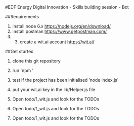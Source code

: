 #EDF Energy Digital Innovation - Skills building session - Bot

##Requirements
1. install node 6.x https://nodejs.org/en/download/
2. install postman https://www.getpostman.com/
3. 3. create a wit.ai account https://wit.ai/

##Get started
1. clone this git repository

2. run 'npm <cmd>'

3. test if the project has been initialised 'node index.js'

4. put your wit.ai key in the lib/Helper.js file

5. Open todo/1_wit.js and look for the TODOs

6. Open todo/1_wit.js and look for the TODOs

7. Open todo/1_wit.js and look for the TODOs
